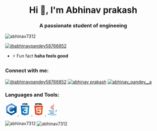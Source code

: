 <h1 align="center">Hi 👋, I'm Abhinav prakash</h1>
<h3 align="center">A passionate student of engineeing</h3>

<p align="left"> <img src="https://komarev.com/ghpvc/?username=abhinav7312&label=Profile%20views&color=0e75b6&style=flat" alt="abhinav7312" /> </p>

<p align="left"> <a href="https://twitter.com/@abhinavpandey58766852" target="blank"><img src="https://img.shields.io/twitter/follow/@abhinavpandey58766852?logo=twitter&style=for-the-badge" alt="@abhinavpandey58766852" /></a> </p>

- ⚡ Fun fact **haha feels good**

<h3 align="left">Connect with me:</h3>
<p align="left">
<a href="https://twitter.com/@abhinavpandey58766852" target="blank"><img align="center" src="https://raw.githubusercontent.com/rahuldkjain/github-profile-readme-generator/master/src/images/icons/Social/twitter.svg" alt="@abhinavpandey58766852" height="30" width="40" /></a>
<a href="https://linkedin.com/in/abhinav prakash" target="blank"><img align="center" src="https://raw.githubusercontent.com/rahuldkjain/github-profile-readme-generator/master/src/images/icons/Social/linked-in-alt.svg" alt="abhinav prakash" height="30" width="40" /></a>
<a href="https://instagram.com/abhinav_pandey__a" target="blank"><img align="center" src="https://raw.githubusercontent.com/rahuldkjain/github-profile-readme-generator/master/src/images/icons/Social/instagram.svg" alt="abhinav_pandey__a" height="30" width="40" /></a>
</p>

<h3 align="left">Languages and Tools:</h3>
<p align="left"> <a href="https://www.cprogramming.com/" target="_blank" rel="noreferrer"> <img src="https://raw.githubusercontent.com/devicons/devicon/master/icons/c/c-original.svg" alt="c" width="40" height="40"/> </a> <a href="https://www.w3schools.com/css/" target="_blank" rel="noreferrer"> <img src="https://raw.githubusercontent.com/devicons/devicon/master/icons/css3/css3-original-wordmark.svg" alt="css3" width="40" height="40"/> </a> <a href="https://www.w3.org/html/" target="_blank" rel="noreferrer"> <img src="https://raw.githubusercontent.com/devicons/devicon/master/icons/html5/html5-original-wordmark.svg" alt="html5" width="40" height="40"/> </a> <a href="https://www.java.com" target="_blank" rel="noreferrer"> <img src="https://raw.githubusercontent.com/devicons/devicon/master/icons/java/java-original.svg" alt="java" width="40" height="40"/> </a> </p>

<p><img align="left" src="https://github-readme-stats.vercel.app/api/top-langs?username=abhinav7312&show_icons=true&locale=en&layout=compact" alt="abhinav7312" /></p>

<p>&nbsp;<img align="center" src="https://github-readme-stats.vercel.app/api?username=abhinav7312&show_icons=true&locale=en" alt="abhinav7312" /></p>
